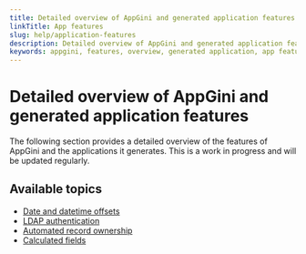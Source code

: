 ```yaml
---
title: Detailed overview of AppGini and generated application features
linkTitle: App features
slug: help/application-features
description: Detailed overview of AppGini and generated application features.
keywords: appgini, features, overview, generated application, app features
---
```


# Detailed overview of AppGini and generated application features

The following section provides a detailed overview of the features of AppGini and the applications it generates.
This is a work in progress and will be updated regularly.

## Available topics

- [Date and datetime offsets](date-datetime-offsets.md)
- [LDAP authentication](../ldap-authentication.md)
- [Automated record ownership](../record-ownership.md)
- [Calculated fields](../calculated-fields.md)

